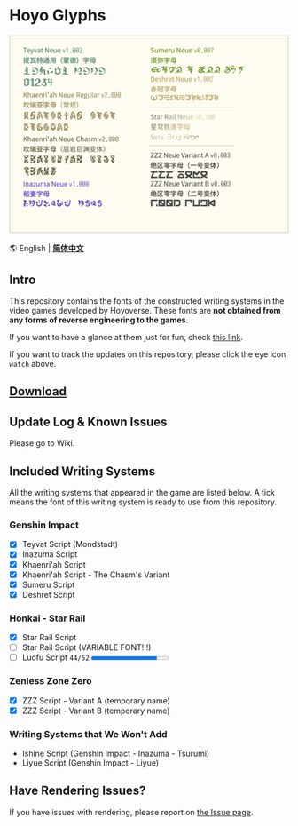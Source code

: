 # Hoyo Glyphs

![Image to Font Specimen](specimen.png)

🌎 English | **[简体中文](README.md)**

## Intro

This repository contains the fonts of the constructed writing systems
in the video games developed by Hoyoverse. These fonts are
**not obtained from any forms of reverse engineering to the games**. 

If you want to have a glance at them just for fun, check [this link](https://speedyorc-c.github.io/Hoyo-Glyphs/demo/index.html).

If you want to track the updates on this repository, please click the eye icon `watch` above.

## [Download](download_en.md)

## Update Log & Known Issues

Please go to Wiki.

## Included Writing Systems

All the writing systems that appeared in the game are listed below.
A tick means the font of this writing system is ready to use from this repository.

### Genshin Impact

- [X] Teyvat Script (Mondstadt)
- [X] Inazuma Script
- [X] Khaenri'ah Script
- [X] Khaenri'ah Script - The Chasm's Variant
- [X] Sumeru Script
- [X] Deshret Script

### Honkai - Star Rail

- [X] Star Rail Script
- [ ] Star Rail Script (VARIABLE FONT!!!)
- [ ] Luofu Script `44/52` <progress max="52" value="44"></progress>

### Zenless Zone Zero

- [X] ZZZ Script - Variant A (temporary name)
- [X] ZZZ Script - Variant B (temporary name)

### Writing Systems that We Won't Add

- Ishine Script (Genshin Impact - Inazuma - Tsurumi)
- Liyue Script (Genshin Impact - Liyue)

## Have Rendering Issues?

If you have issues with rendering, please report on
[the Issue page](https://github.com/SpeedyOrc-C/Hoyo-Glyphs/issues).
